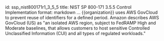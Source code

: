 id: ssp_nist800171r1_3_5_5
title: NIST SP 800-171 3.5.5 Control Implementation
format: markdown
...
{{organization}} uses AWS GovCloud to prevent reuse of identifiers for a defined period. Amazon describes AWS GovCloud (US) as "an isolated AWS region, subject to FedRAMP High and Moderate baselines, that allows customers to host sensitive Controlled Unclassified Information (CUI) and all types of regulated workloads."

